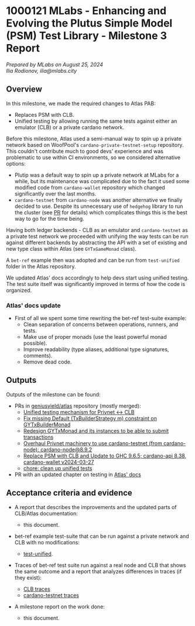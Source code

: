 # 1000121 MLabs - Enhancing and Evolving the Plutus Simple Model (PSM) Test Library - Milestone 3 Report

_Prepared  by MLabs on August 25, 2024_\
_Ilia Rodionov, ilia@mlabs.city_

## Overview

In this milestone, we made the required changes to Atlas PAB:
* Replaces PSM with CLB.
* Unified testing by allowing running the same tests against either an emulator (CLB)
or a private cardano network.

Before this milestone, Atlas used a semi-manual way to spin up a private network
based on WoofPool's `cardano-private-testnet-setup` repository.
This couldn't contribute much to good devs' experience
and was problematic to use within CI environments,
so we considered alternative options:
* Plutip was a default way to spin up a private network at MLabs for a while,
but its maintenance was complicated due to the fact it used some modified code
from `cardano-wallet` repository which changed significantly over the last months.
* `cardano-testnet` from `cardano-node` was another alternative we finally decided to use.
Despite its unnecessary use of `hedgehog` library to run the cluster
(see [PR](https://github.com/IntersectMBO/cardano-node/issues/5848) for details)
which complicates things this is the best way to go for the time being.

Having both ledger backends - CLB as an emulator
and `cardano-testnet` as a private test network
we proceeded with unifying the way tests can be run against different backends
by abstracting the API with a set of existing and new type class within
Atlas (see `GYTxGameMonad` class).

A `bet-ref` example then was adopted
and can be run from `test-unified` folder in the Atlas repository.

We updated Atlas' docs accordingly to help devs start using unified testing.
The test suite itself was significantly improved in terms
of how the code is organized.

### Atlas' docs update

* First of all we spent some time rewriting the bet-ref test-suite example:
  * Clean separation of concerns between operations, runners, and tests.
  * Make use of proper monads (use the least powerful monad possible).
  * Improve readability (type aliases, additional type signatures, comments).
  * Remove dead code.

## Outputs

Outputs of the milestone can be found:

* PRs in [geniusyield/atlas](https://github.com/geniusyield/atlas) repository (mostly merged):
  * [Unified testing mechanism for Privnet <-> CLB](https://github.com/geniusyield/atlas/pull/324)
  * [Fix missing Default (TxBuilderStrategy m) constraint on GYTxBuilderMonad](https://github.com/geniusyield/atlas/pull/325)
  * [Redesign GYTxMonad and its instances to be able to submit transactions](https://github.com/geniusyield/atlas/pull/322)
  * [Overhaul Privnet machinery to use cardano-testnet (from cardano-node): cardano-node@8.9.2](https://github.com/geniusyield/atlas/pull/317)
  * [Replace PSM with CLB and Update to GHC 9.6.5; cardano-api 8.38, cardano-wallet v2024-03-27](https://github.com/geniusyield/atlas/pull/313)
  * [chore: clean up unified tests](https://github.com/geniusyield/atlas/pull/337)
* PR with an updated chapter on testing in [Atlas' docs](https://github.com/geniusyield/atlas-docs/pull/90)

## Acceptance criteria and evidence

* A report that describes the improvements and the updated parts of CLB/Atlas documentation:
  * this document.

* bet-ref example test-suite that can be run against a private network and CLB with no modifications:
  * [test-unified](https://github.com/mlabs-haskell/atlas/tree/main/tests-unified).

* Traces of bet-ref test suite run against a real node and CLB
that shows the same outcome and a report that analyzes differences in traces (if they exist):
  * [CLB traces](https://github.com/mlabs-haskell/clb/tree/master/docs/reports/ms3/bet-ref-emulator.out)
  * [cardano-testnet traces](https://github.com/mlabs-haskell/clb/tree/master/docs/reports/ms3/bet-ref-privnet.out)

* A milestone report on the work done:
  * this document.
